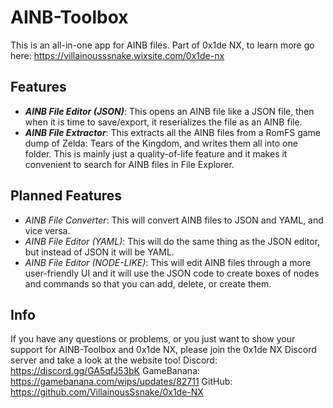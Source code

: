 # AINB-Toolbox
This is an all-in-one app for AINB files. Part of 0x1de NX, to learn more go here: https://villainousssnake.wixsite.com/0x1de-nx

## Features
- ***AINB File Editor (JSON)***: This opens an AINB file like a JSON file, then when it is time to save/export, it reserializes the file as an AINB file.
- ***AINB File Extractor***: This extracts all the AINB files from a RomFS game dump of Zelda: Tears of the Kingdom, and writes them all into one folder. This is mainly just a quality-of-life feature and it makes it convenient to search for AINB files in File Explorer.

## Planned Features
- *AINB File Converter*: This will convert AINB files to JSON and YAML, and vice versa.
- *AINB File Editor (YAML)*: This will do the same thing as the JSON editor, but instead of JSON it will be YAML.
- *AINB File Editor (NODE-LIKE)*: This will edit AINB files through a more user-friendly UI and it will use the JSON code to create boxes of nodes and commands so that you can add, delete, or create them.

## Info
If you have any questions or problems, or you just want to show your support for AINB-Toolbox and 0x1de NX, please join the 0x1de NX Discord server and take a look at the website too!
Discord: https://discord.gg/GA5qfJ53bK
GameBanana: https://gamebanana.com/wips/updates/82711
GitHub: https://github.com/VillainousSsnake/0x1de-NX
